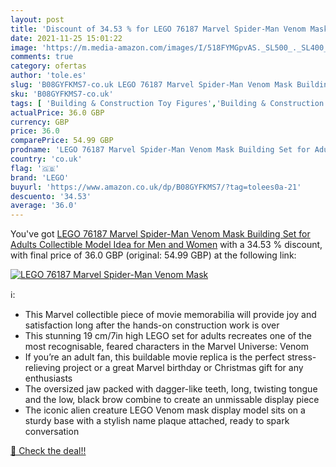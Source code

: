 ```yaml
---
layout: post
title: 'Discount of 34.53 % for LEGO 76187 Marvel Spider-Man Venom Mask '
date: 2021-11-25 15:01:22
image: 'https://m.media-amazon.com/images/I/518FYMGpvAS._SL500_._SL400_.jpg'
comments: true
category: ofertas
author: 'tole.es'
slug: 'B08GYFKMS7-co.uk LEGO 76187 Marvel Spider-Man Venom Mask Building Set...'
sku: 'B08GYFKMS7-co.uk'
tags: [ 'Building & Construction Toy Figures','Building & Construction Toys','Hobbies','Model Building','Toys & Games','Toys Store','lego', ]
actualPrice: 36.0 GBP
currency: GBP
price: 36.0
comparePrice: 54.99 GBP
prodname: 'LEGO 76187 Marvel Spider-Man Venom Mask Building Set for Adults  Collectible Model  Idea for Men and Women'
country: 'co.uk'
flag: '🇬🇧'
brand: 'LEGO'
buyurl: 'https://www.amazon.co.uk/dp/B08GYFKMS7/?tag=tolees0a-21'
descuento: '34.53'
average: '36.0'
---
```


You've got [LEGO 76187 Marvel Spider-Man Venom Mask Building Set for Adults  Collectible Model  Idea for Men and Women](https://www.amazon.co.uk/dp/B08GYFKMS7/?tag=tolees0a-21) with a  34.53 % discount, with final price of 36.0 GBP (original: 54.99 GBP) at the following link:

[![LEGO 76187 Marvel Spider-Man Venom Mask ](https://m.media-amazon.com/images/I/518FYMGpvAS._SL500_._SL400_.jpg)](https://www.amazon.co.uk/dp/B08GYFKMS7/?tag=tolees0a-21)

ℹ️:

- This Marvel collectible piece of movie memorabilia will provide joy and satisfaction long after the hands-on construction work is over
- This stunning 19 cm/7in high LEGO set for adults recreates one of the most recognisable, feared characters in the Marvel Universe: Venom
- If you’re an adult fan, this buildable movie replica is the perfect stress-relieving project or a great Marvel birthday or Christmas gift for any enthusiasts
- The oversized jaw packed with dagger-like teeth, long, twisting tongue and the low, black brow combine to create an unmissable display piece
- The iconic alien creature LEGO Venom mask display model sits on a sturdy base with a stylish name plaque attached, ready to spark conversation

[🛒 Check the deal!!](https://www.amazon.co.uk/dp/B08GYFKMS7/?tag=tolees0a-21)
